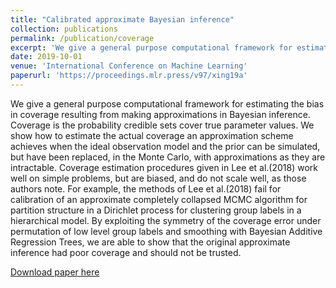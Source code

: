 ```yaml
---
title: "Calibrated approximate Bayesian inference"
collection: publications
permalink: /publication/coverage
excerpt: 'We give a general purpose computational framework for estimating the bias in coverage resulting from making approximations in Bayesian inference. Coverage is the probability credible sets cover true parameter values. We show how to estimate the actual coverage an approximation scheme achieves when the ideal observation model and the prior can be simulated, but have been replaced, in the Monte Carlo, with approximations as they are intractable. Coverage estimation procedures given in Lee et al.(2018) work well on simple problems, but are biased, and do not scale well, as those authors note. For example, the methods of Lee et al.(2018) fail for calibration of an approximate completely collapsed MCMC algorithm for partition structure in a Dirichlet process for clustering group labels in a hierarchical model. By exploiting the symmetry of the coverage error under permutation of low level group labels and smoothing with Bayesian Additive Regression Trees, we are able to show that the original approximate inference had poor coverage and should not be trusted.'
date: 2019-10-01
venue: 'International Conference on Machine Learning'
paperurl: 'https://proceedings.mlr.press/v97/xing19a'
---
```

We give a general purpose computational framework for estimating the bias in coverage resulting from making approximations in Bayesian inference. Coverage is the probability credible sets cover true parameter values. We show how to estimate the actual coverage an approximation scheme achieves when the ideal observation model and the prior can be simulated, but have been replaced, in the Monte Carlo, with approximations as they are intractable. Coverage estimation procedures given in Lee et al.(2018) work well on simple problems, but are biased, and do not scale well, as those authors note. For example, the methods of Lee et al.(2018) fail for calibration of an approximate completely collapsed MCMC algorithm for partition structure in a Dirichlet process for clustering group labels in a hierarchical model. By exploiting the symmetry of the coverage error under permutation of low level group labels and smoothing with Bayesian Additive Regression Trees, we are able to show that the original approximate inference had poor coverage and should not be trusted.

[Download paper here](https://proceedings.mlr.press/v97/xing19a)


<!-- 
---
title: "Paper Title Number 1"
collection: publications
permalink: /publication/2009-10-01-paper-title-number-1
excerpt: 'This paper is about the number 1. The number 2 is left for future work.'
date: 2009-10-01
venue: 'Journal 1'
paperurl: 'http://academicpages.github.io/files/paper1.pdf'
citation: 'Your Name, You. (2009). &quot;Paper Title Number 1.&quot; <i>Journal 1</i>. 1(1).'
---
This paper is about the number 1. The number 2 is left for future work.

[Download paper here](http://academicpages.github.io/files/paper1.pdf)

Recommended citation: Your Name, You. (2009). "Paper Title Number 1." <i>Journal 1</i>. 1(1). -->
